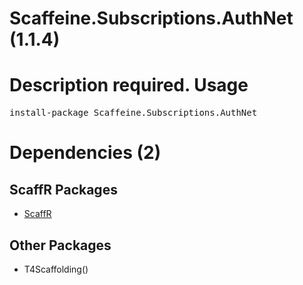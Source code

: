 ﻿Scaffeine.Subscriptions.AuthNet (1.1.4)
======
Description required.
Usage
======
<pre>install-package Scaffeine.Subscriptions.AuthNet</pre>
Dependencies (2)
=====

ScaffR Packages
------
* [ScaffR](https://github.com/wcpro/ScaffR/tree/master/src/ScaffR)

Other Packages
------
* T4Scaffolding()
